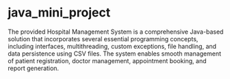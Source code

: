 # java_mini_project
The provided Hospital Management System is a comprehensive Java-based solution that incorporates several essential programming concepts, including interfaces, multithreading, custom exceptions, file handling, and data persistence using CSV files. The system enables smooth management of patient registration, doctor management, appointment booking, and report generation.
